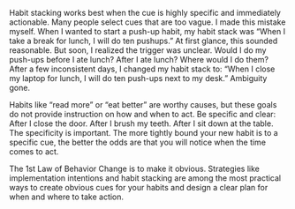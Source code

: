 Habit stacking works best when the cue is highly specific and
immediately actionable. Many people select cues that are too vague. I
made this mistake myself. When I wanted to start a push-up habit, my
habit stack was “When I take a break for lunch, I will do ten pushups.”
At first glance, this sounded reasonable. But soon, I realized the
trigger was unclear. Would I do my push-ups before I ate lunch? After
I ate lunch? Where would I do them? After a few inconsistent days, I
changed my habit stack to: “When I close my laptop for lunch, I will do
ten push-ups next to my desk.” Ambiguity gone.

Habits like “read more” or “eat better” are worthy causes, but these
goals do not provide instruction on how and when to act. Be specific
and clear: After I close the door. After I brush my teeth. After I sit
down at the table. The specificity is important. The more tightly bound
your new habit is to a specific cue, the better the odds are that you will
notice when the time comes to act.

The 1st Law of Behavior Change is to make it obvious. Strategies
like implementation intentions and habit stacking are among the most
practical ways to create obvious cues for your habits and design a clear
plan for when and where to take action.